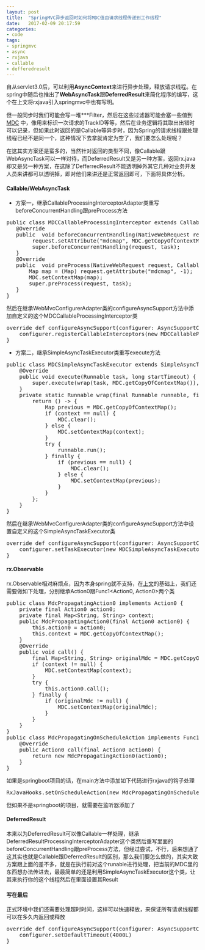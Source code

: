 ```yaml
---
layout: post
title:  "SpringMVC异步返回时如何将MDC值由请求线程传递到工作线程"
date:   2017-02-09 20:17:59
categories: 
- code 
tags:
- springmvc
- async
- rxjava
- callable
- defferedresult
---
```

自从servlet3.0后，可以利用**AsyncContext**来进行异步处理，释放请求线程。在spring中随后也推出了**WebAsyncTask**跟**DeferredResult**来简化程序的编写，这个在上文将rxjava引入springmvc中也有写明。

但一般同步时我们可能会写一堆***Filter，然后在这些过滤器可能会塞一些值到 [MDC](https://www.slf4j.org/api/org/slf4j/MDC.html) 中，像用来标识一次请求的TrackID等等，然后在业务逻辑将其取出出错时可以记录，但如果此时返回的是Callable等异步时，因为Spring的请求线程跟处理线程已经不是同一个，这种情况下去拿就肯定为空了，我们要怎么处理呢？

在这其实方案还是蛮多的，当然针对返回的类型不同，像Callable跟WebAsyncTask可以一样对待，而DeferredResult又是另一种方案，返回rx.java却又是另一种方案，在这除了DefferredResult不能透明掉外其它几种对业务开发人员来讲都可以透明掉，即对他们来讲还是正常返回即可，下面将具体分析。

#### Callable/WebAsyncTask

* 方案一，继承CallableProcessingInterceptorAdapter类重写beforeConcurrentHandling跟preProcess方法

<pre>public class MDCCallableProcessingInterceptor extends CallableProcessingInterceptorAdapter {    
   @Override    
   public <T> void beforeConcurrentHandling(NativeWebRequest request, Callable&lt;T> task) throws Exception {          
   		request.setAttribute("mdcmap", MDC.getCopyOfContextMap(), -1);        
   		super.beforeConcurrentHandling(request, task);
   }    
   @Override    
   public <T> void preProcess(NativeWebRequest request, Callable&lt;T> task) throws Exception {        
       Map map = (Map) request.getAttribute("mdcmap", -1);                
       MDC.setContextMap(map);        
       super.preProcess(request, task);    
   }
}</pre>
然后在继承WebMvcConfigurerAdapter类的configureAsyncSupport方法中添加自定义的这个MDCCallableProcessingInterceptor类
<pre>override def configureAsyncSupport(configurer: AsyncSupportConfigurer) = {
    configurer.registerCallableInterceptors(new MDCCallableProcessingInterceptor)
}</pre>

* 方案二，继承SimpleAsyncTaskExecutor类重写execute方法

<pre>public class MDCSimpleAsyncTaskExecutor extends SimpleAsyncTaskExecutor {
    @Override
    public void execute(Runnable task, long startTimeout) {
        super.execute(wrap(task, MDC.getCopyOfContextMap()), startTimeout);
    }
    private static Runnable wrap(final Runnable runnable, final Map&lt;String, String> context) {
        return () -> {
            Map previous = MDC.getCopyOfContextMap();
            if (context == null) {
                MDC.clear();
            } else {
                MDC.setContextMap(context);
            }
            try {
                runnable.run();
            } finally {
                if (previous == null) {
                    MDC.clear();
                } else {
                    MDC.setContextMap(previous);
                }
            }
        };
    }
}
</pre>
然后在继承WebMvcConfigurerAdapter类的configureAsyncSupport方法中设置自定义的这个SimpleAsyncTaskExecutor类
<pre>override def configureAsyncSupport(configurer: AsyncSupportConfigurer) = {
	configurer.setTaskExecutor(new MDCSimpleAsyncTaskExecutor)
}</pre>

#### rx.Observable
rx.Observable相对麻烦点，因为本身spring就不支持，在[上文](http://bobxwang.github.io/code/combilne-rxjava-in-spring-mvc/)的基础上，我们还需要做如下处理，分别继承Action0跟Func1&lt;Action0, Action0>两个类
<pre>public class MdcPropagatingAction0 implements Action0 {
    private final Action0 action0;
    private final Map&lt;String, String> context;
    public MdcPropagatingAction0(final Action0 action0) {
        this.action0 = action0;
        this.context = MDC.getCopyOfContextMap();
    }
    @Override
    public void call() {
        final Map&lt;String, String> originalMdc = MDC.getCopyOfContextMap();
        if (context != null) {
            MDC.setContextMap(context);
        }
        try {
            this.action0.call();
        } finally {
            if (originalMdc != null) {
                MDC.setContextMap(originalMdc);
            }
        }
    }
}
public class MdcPropagatingOnScheduleAction implements Func1&lt;Action0, Action0> {
    @Override
    public Action0 call(final Action0 action0) {
        return new MdcPropagatingAction0(action0);
    }
}</pre>

如果是springboot项目的话，在main方法中添加如下代码进行rxjava的钩子处理
<pre>RxJavaHooks.setOnScheduleAction(new MdcPropagatingOnScheduleAction)</pre>
但如果不是springboot的项目，就需要在监听器添加了

#### DeferredResult
本来以为DeferredResult可以像Callable一样处理，继承DeferredResultProcessingInterceptorAdapter这个类然后重写里面的beforeConcurrentHandling跟preProcess方法，但经过尝试，不行，后来想通了这其实也就是Callable跟DeferredResult的区别，那么我们要怎么做的，其实大致方案跟上面的差不多，就是在执行前对这个runable进行处理，把当前的MDC里的东西想办法传进去，最最简单的还是利用SimpleAsyncTaskExecutor这个类，让其来执行你的这个线程然后在里面设置其Result

#### 写在最后
正式环境中我们还需要处理超时时间，这样可以快速释放，来保证所有请求线程都可以在多久内返回或释放
<pre>override def configureAsyncSupport(configurer: AsyncSupportConfigurer) = {
	configurer.setDefaultTimeout(4000L)
}</pre>


